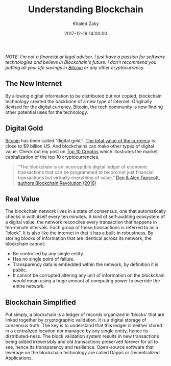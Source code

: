 ﻿---
layout:     blogpost
title:      "Understanding Blockchain"
date:       2017-12-19 14:00:00
author:     "Khaled Zaky"
categories: blockchain
---

*NOTE: I'm not a financial or legal advisor. I just have a passion for software technologies and believe in Blockchain's future. I don't recommend you putting all your life savings in [Bitcoin](http://khaledzaky.com/blockchain/bitcoin/2017/12/10/What-is-Bitcoin/) or any other cryptocurrency.*

## The New Internet
By allowing digital information to be distributed but not copied, blockchain technology created the backbone of a new type of internet. Originally devised for the digital currency, [Bitcoin](http://khaledzaky.com/blockchain/bitcoin/2017/12/10/What-is-Bitcoin/), the tech community is now finding other potential uses for the technology.

## Digital Gold
[Bitcoin](http://khaledzaky.com/blockchain/bitcoin/2017/12/10/What-is-Bitcoin/) has been called “digital gold,”. [The total value of the currency](http://khaledzaky.com/blockchain/bitcoin/ethereum/2017/12/17/Top-10-Crytpos/) is close to $9 billion US. And blockchains can make other types of digital value. Check out my post on [Top 10 Cryptos](http://khaledzaky.com/blockchain/bitcoin/ethereum/2017/12/17/Top-10-Crytpos/) which illustrates the market capitalization of the top 10 cryptocurrencies.

>“The blockchain is an incorruptible digital ledger of economic transactions that can be programmed to record not just financial transactions but virtually everything of value.” [Don & Alex Tapscott, authors Blockchain Revolution (2016)](http://dontapscott.com/books/blockchain-revolution/)

## Real Value
The blockchain network lives in a state of consensus, one that automatically checks in with itself every ten minutes. A kind of self-auditing ecosystem of a digital value, the network reconciles every transaction that happens in ten-minute intervals. Each group of these transactions is referred to as a “block”. It is also like the internet in that it has a built-in robustness. By storing blocks of information that are identical across its network, the blockchain cannot:

* Be controlled by any single entity.
* Has no single point of failure.
* Transparency data is embedded within the network, by definition it is public.
* It cannot be corrupted altering any unit of information on the blockchain would mean using a huge amount of computing power to override the entire network.

## Blockchain Simplified
Put simply, a blockchain is a ledger of records organized in ‘blocks’ that are linked together by cryptographic validation. It is a digital storage of consensus truth. The key is to understand that this ledger is neither stored in a centralized location nor managed by any single entity, hence its distributed-ness. The block validation system results in new transactions being added irreversibly and old transactions preserved forever for all to see, hence its transparency and resilience. Open-source software that leverage on the blockchain technology are called Dapps or Decentralized Applications.
